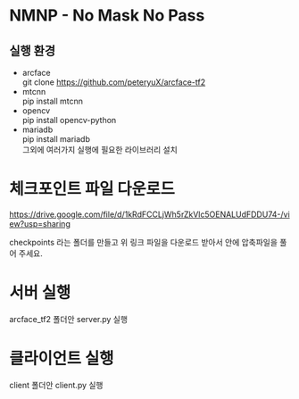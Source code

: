 # NMNP - No Mask No Pass

## 실행 환경
* arcface  
git clone https://github.com/peteryuX/arcface-tf2
* mtcnn  
pip install mtcnn
* opencv  
pip install opencv-python
* mariadb  
pip install mariadb  
그외에 여러가지 실행에 필요한 라이브러리 설치

# 체크포인트 파일 다운로드
https://drive.google.com/file/d/1kRdFCCLjWh5rZkVlc5OENALUdFDDU74-/view?usp=sharing

checkpoints 라는 폴더를 만들고 위 링크 파일을 다운로드 받아서 안에 압축파일을 풀어 주세요.

# 서버 실행
arcface_tf2 폴더안 server.py 실행

# 클라이언트 실행
client 폴더안 client.py 실행